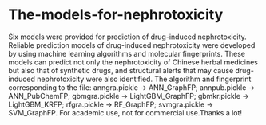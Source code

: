 # The-models-for-nephrotoxicity
Six models were provided for prediction of drug-induced nephrotoxicity.
Reliable prediction models of drug-induced nephrotoxicity were developed by using machine learning algorithms and molecular fingerprints. These models can predict not only the nephrotoxicity of Chinese herbal medicines but also that of synthetic drugs, and structural alerts that may cause drug-induced nephrotoxicity were also identified.
The algorithm and fingerprint corresponding to the file:
anngra.pickle → ANN_GraphFP;
annpub.pickle → ANN_PubChemFP;
gbmgra.pickle → LightGBM_GraphFP;
gbmkr.pickle → LightGBM_KRFP;
rfgra.pickle → RF_GraphFP;
svmgra.pickle → SVM_GraphFP.
For academic use, not for commercial use.Thanks a lot!
